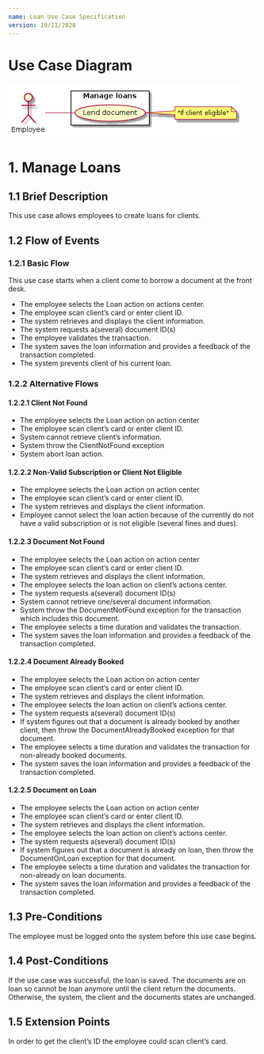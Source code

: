 ```yaml
---
name: Loan Use Case Specification
version: 19/11/2020
---
```


# Use Case Diagram

![Use Case Diagram](./loan.png)


# 1. Manage Loans

## 1.1 Brief Description

This use case allows employees to create loans for clients.

## 1.2 Flow of Events

### 1.2.1 Basic Flow

This use case starts when a client come to borrow a document at the front desk.

* The employee selects the Loan action on actions center.
* The employee scan client’s card or enter client ID.
* The system retrieves and displays the client information.
* The system requests a(several) document ID(s)
* The employee validates the transaction.
* The system saves the loan information and provides a feedback of the transaction completed.
* The system prevents client of his current loan.

### 1.2.2 Alternative Flows

#### 1.2.2.1 Client Not Found

* The employee selects the Loan action on action center
* The employee scan client’s card or enter client ID.
* System cannot retrieve client’s information.
* System throw the ClientNotFound exception
* System abort loan action.

#### 1.2.2.2 Non-Valid Subscription or Client Not Eligible

* The employee selects the Loan action on action center
* The employee scan client’s card or enter client ID.
* The system retrieves and displays the client information.
* Employee cannot select the loan action because of the currently do not have a valid subscription or is not eligible (several fines and dues).

#### 1.2.2.3 Document Not Found

* The employee selects the Loan action on action center
* The employee scan client’s card or enter client ID.
* The system retrieves and displays the client information.
* The employee selects the loan action on client’s actions center.
* The system requests a(several) document ID(s)
* System cannot retrieve one/several document information.
* System throw the DocumentNotFound exception for the transaction which includes this document.
* The employee selects a time duration and validates the transaction.
* The system saves the loan information and provides a feedback of the transaction completed.

#### 1.2.2.4 Document Already Booked

* The employee selects the Loan action on action center
* The employee scan client’s card or enter client ID.
* The system retrieves and displays the client information.
* The employee selects the loan action on client’s actions center.
* The system requests a(several) document ID(s)
* If system figures out that a document is already booked by another client, then throw the DocumentAlreadyBooked exception for that document.
* The employee selects a time duration and validates the transaction for non-already booked documents.
* The system saves the loan information and provides a feedback of the transaction completed.

#### 1.2.2.5 Document on Loan

* The employee selects the Loan action on action center
* The employee scan client’s card or enter client ID.
* The system retrieves and displays the client information.
* The employee selects the loan action on client’s actions center.
* The system requests a(several) document ID(s)
* If system figures out that a document is already on loan, then throw the DocumentOnLoan exception for that document.
* The employee selects a time duration and validates the transaction for non-already on loan documents.
* The system saves the loan information and provides a feedback of the transaction completed.

## 1.3 Pre-Conditions

The employee must be logged onto the system before this use case begins.

## 1.4 Post-Conditions

If the use case was successful, the loan is saved. The documents are on loan so cannot be loan anymore
until the client return the documents. Otherwise, the system, the client and the documents states are
unchanged.

## 1.5 Extension Points

In order to get the client’s ID the employee could scan client’s card.